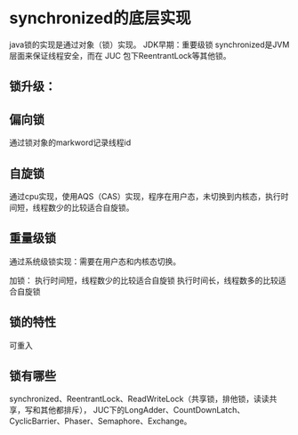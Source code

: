 # synchronized的底层实现

java锁的实现是通过对象（锁）实现。
JDK早期：重要级锁
synchronized是JVM 层面来保证线程安全，而在 JUC 包下ReentrantLock等其他锁。

## 锁升级：
## 偏向锁
通过锁对象的markword记录线程id
## 自旋锁
通过cpu实现，使用AQS（CAS）实现，程序在用户态，未切换到内核态，执行时间短，线程数少的比较适合自旋锁。
## 重量级锁
通过系统级锁实现：需要在用户态和内核态切换。

加锁：
 执行时间短，线程数少的比较适合自旋锁
 执行时间长，线程数多的比较适合自旋锁


## 锁的特性
可重入

## 锁有哪些
synchronized、ReentrantLock、ReadWriteLock（共享锁，排他锁，读读共享，写和其他都排斥），
JUC下的LongAdder、CountDownLatch、CyclicBarrier、Phaser、Semaphore、Exchange。